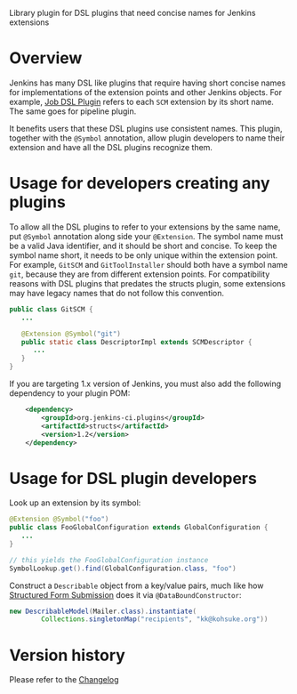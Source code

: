 Library plugin for DSL plugins that need concise names for Jenkins extensions

# Overview

Jenkins has many DSL like plugins that require having short concise names for implementations of the extension points and other Jenkins objects. For example, [Job DSL Plugin](https://wiki.jenkins.io/display/JENKINS/Job+DSL+Plugin) refers to each `SCM` extension by its short name. The same goes for pipeline plugin.

It benefits users that these DSL plugins use consistent names. This plugin, together with the `@Symbol` annotation, allow plugin developers to name their extension and have all the DSL plugins recognize them.

# Usage for developers creating any plugins

To allow all the DSL plugins to refer to your extensions by the same name, put `@Symbol` annotation along side your `@Extension`. The symbol name must be a valid Java identifier, and it should be short and concise. To keep the symbol name short, it needs to be only unique within the extension point. For example, `GitSCM` and `GitToolInstaller` should both have a symbol name `git`, because they are from different extension points. For compatibility reasons with DSL plugins that predates the structs plugin, some extensions may have legacy names that do not follow this convention.

``` java
public class GitSCM {
   ...

   @Extension @Symbol("git")
   public static class DescriptorImpl extends SCMDescriptor {
      ...
   }
}
```

If you are targeting 1.x version of Jenkins, you must also add the following dependency to your plugin POM:

``` xml
    <dependency>
        <groupId>org.jenkins-ci.plugins</groupId>
        <artifactId>structs</artifactId>
        <version>1.2</version>
    </dependency>
```

# Usage for DSL plugin developers

Look up an extension by its symbol:

``` java
@Extension @Symbol("foo")
public class FooGlobalConfiguration extends GlobalConfiguration {
   ...
}

// this yields the FooGlobalConfiguration instance
SymbolLookup.get().find(GlobalConfiguration.class, "foo")
```

Construct a `Describable` object from a key/value pairs, much like how [Structured Form Submission](https://wiki.jenkins.io/display/JENKINS/Structured+Form+Submission) does it via `@DataBoundConstructor`:

``` java
new DescribableModel(Mailer.class).instantiate(
        Collections.singletonMap("recipients", "kk@kohsuke.org"))
```

# Version history

Please refer to the [Changelog](Changelog.md)
